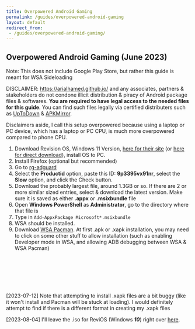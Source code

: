 ```yaml
---
title: Overpowered Android Gaming
permalink: /guides/overpowered-android-gaming
layout: default
redirect_from:
 - /guides/overpowered-android-gaming/
---
```


## Overpowered Android Gaming (June 2023)

Note: This does not include Google Play Store, but rather this guide is meant for WSA Sideloading

DISCLAIMER: <a href="https://arialhamed.github.io/">https://arialhamed.github.io/</a> and any associates, partners & stakeholders do not condone illicit distribution & piracy of Android package files & softwares. **You are required to have legal access to the needed files for this guide**. You can find such files legally via certified distributers such as <a href="https://en.uptodown.com/android" target="_blank">UpToDown</a> & <a href="https://www.apkmirror.com/" target="_blank">APKMirror</a>.

Disclaimers aside, I call this setup overpowered because using a laptop or PC device, which has a laptop or PC CPU, is much more overpowered compared to phone CPU.

1. Download Revision OS, Windows 11 Version, <a href="https://revi.cc/revios/download" target="_blank">here for their site</a> (or <a href="https://pixeldrain.com/u/u3sLzCSn" target="_blank">here for direct download</a>), install OS to PC.
1. Install Firefox (optional but recommended)
1. Go to <a href="https://store.rg-adguard.net/" target="_blank">rg-adguard</a>
1. Select the **Productid** option, paste this ID: **9p3395vx91nr**, select the **Slow** option, and click the Check button.
1. Download the probably largest file, around 1.3GB or so. If there are 2 or more similar sized entries, select & download the latest version. Make sure it is saved as either **.appx** or **.msixbundle** file
1. Open **Windows PowerShell** as **Administrator**, go to the directory where that file is
1. Type in `Add-AppxPackage Microsoft*.msixbundle`
1. WSA should be installed. 
1. Download <a href="https://github.com/alesimula/wsa_pacman" target="_blank">WSA Pacman</a>. At first .apk or .xapk installation, you may need to click on some other stuff to allow installation (such as enabling Developer mode in WSA, and allowing ADB debugging between WSA & WSA Pacman)

<br><br><br><br><br>

[2023-07-12] Note that attempting to install .xapk files are a bit buggy (like it won't install and Pacman will be stuck at loading). I would definitely attempt to find if there is a different format in creating my .xapk files 

[2023-08-04] I'll leave the .iso for ReviOS (Windows **_10_**) right over [here](https://pixeldrain.com/u/nuwAvC3M).


